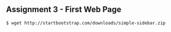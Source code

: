 ## Assignment 3 - First Web Page

```bash
$ wget http://startbootstrap.com/downloads/simple-sidebar.zip
```
